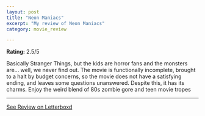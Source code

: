 ```yaml
---
layout: post
title: "Neon Maniacs"
excerpt: "My review of Neon Maniacs"
category: movie_review

---
```


**Rating:** 2.5/5

Basically Stranger Things, but the kids are horror fans and the monsters are... well, we never find out. The movie is functionally incomplete, brought to a halt by budget concerns, so the movie does not have a satisfying ending, and leaves some questions unanswered. Despite this, it has its charms. Enjoy the weird blend of 80s zombie gore and teen movie tropes

<hr>

[See Review on Letterboxd](https://boxd.it/1jXMed)
